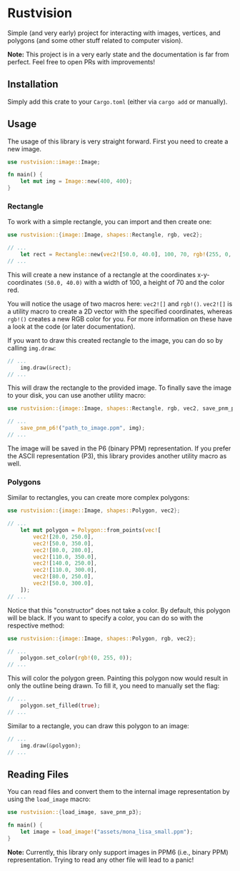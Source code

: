 # Rustvision 

Simple (and very early) project for interacting with images, vertices, and polygons (and some other stuff related to computer vision).

**Note:** This project is in a very early state and the documentation is far from perfect. Feel free to open PRs with improvements! 

## Installation 

Simply add this crate to your `Cargo.toml` (either via `cargo add` or manually).

## Usage

The usage of this library is very straight forward. First you need to create a new image.

```rust 
use rustvision::image::Image;

fn main() {
    let mut img = Image::new(400, 400);
}
```

### Rectangle

To work with a simple rectangle, you can import and then create one: 

```rust 
use rustvision::{image::Image, shapes::Rectangle, rgb, vec2};

// ...
    let rect = Rectangle::new(vec2![50.0, 40.0], 100, 70, rgb!(255, 0, 0));
// ...
```

This will create a new instance of a rectangle at the coordinates x-y-coordinates `(50.0, 40.0)` with a width of 100, a height of 70 and the color red.

You will notice the usage of two macros here: `vec2![]` and `rgb!()`. `vec2![]` is a utility macro to create a 2D vector with the specified coordinates, whereas `rgb!()` creates a new RGB color for you. For more information on these have a look at the code (or later documentation). 

If you want to draw this created rectangle to the image, you can do so by calling `img.draw`:

```rust
// ...
    img.draw(&rect);
// ...
```

This will draw the rectangle to the provided image. To finally save the image to your disk, you can use another utility macro: 

```rust
use rustvision::{image::Image, shapes::Rectangle, rgb, vec2, save_pnm_p6};

// ...
    save_pnm_p6!("path_to_image.ppm", img);
// ...
```

The image will be saved in the P6 (binary PPM) representation. If you prefer the ASCII representation (P3), this library provides another utility macro as well. 

### Polygons

Similar to rectangles, you can create more complex polygons:

```rust 
use rustvision::{image::Image, shapes::Polygon, vec2};

// ...
    let mut polygon = Polygon::from_points(vec![
        vec2![20.0, 250.0],
        vec2![50.0, 350.0],
        vec2![80.0, 280.0],
        vec2![110.0, 350.0],
        vec2![140.0, 250.0],
        vec2![110.0, 300.0],
        vec2![80.0, 250.0],
        vec2![50.0, 300.0],
    ]);
// ...
```

Notice that this "constructor" does not take a color. By default, this polygon will be black. If you want to specify a color, you can do so with the respective method:

```rust
use rustvision::{image::Image, shapes::Polygon, rgb, vec2};

// ...
    polygon.set_color(rgb!(0, 255, 0));
// ...
```

This will color the polygon green. Painting this polygon now would result in only the outline being drawn. To fill it, you need to manually set the flag:

```rust
// ...
    polygon.set_filled(true);
// ...
```

Similar to a rectangle, you can draw this polygon to an image: 

```rust 
// ...
    img.draw(&polygon);
// ...
```

## Reading Files

You can read files and convert them to the internal image representation by using the `load_image` macro:

```rust 
use rustvision::{load_image, save_pnm_p3};

fn main() {
    let image = load_image!("assets/mona_lisa_small.ppm");
}
```

**Note:** Currently, this library only support images in PPM6 (i.e., binary PPM) representation. Trying to read any other file will lead to a panic!

